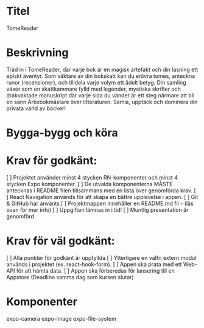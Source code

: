 # Titel

TomeReader

# Beskrivning

Träd in i TomeReader, där varje bok är en magisk artefakt och din läsning ett episkt äventyr. Som väktare av din bokskatt kan du erövra tomes, anteckna runor (recensioner), och tilldela varje volym ett ädelt betyg. Din samling växer som en skattkammare fylld med legender, mystiska skrifter och drakvaktade manuskript där varje sida du vänder är ett steg närmare att bli en sann Ärkebokmästare över litteraturen. Samla, upptäck och dominera din privata värld av böcker!

# Bygga-bygg och köra

# Krav för godkänt:

[ ] Projektet använder minst 4 stycken RN-komponenter och minst 4 stycken Expo komponenter.
[ ] De utvalda komponenterna MÅSTE antecknas i README filen tillsammans med en lista över genomförda krav.
[ ] React Navigation används för att skapa en bättre upplevelse i appen.
[ ] Git & GitHub har använts
[ ] Projektmappen innehåller en README.md fil - (läs ovan för mer info)
[ ] Uppgiften lämnas in i tid!
[ ] Muntlig presentation är genomförd

# Krav för väl godkänt:

[ ] Alla punkter för godkänt är uppfyllda
[ ] Ytterligare en valfri extern modul används i projektet (ex. react-hook-form).
[ ] Appen ska prata med ett Web-API för att hämta data.
[ ] Appen ska förberedas för lansering till en Appstore (Deadline samma dag som kursen slutar)

# Komponenter

expo-camera
expo-image
expo-file-system
